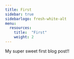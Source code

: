 ```yaml
---
title: First
sidebar: true
sidebarlogo: fresh-white-alt
menu:
  resources:
    title:  "First"
    weight: 2
---
```


My super sweet first blog post!!
